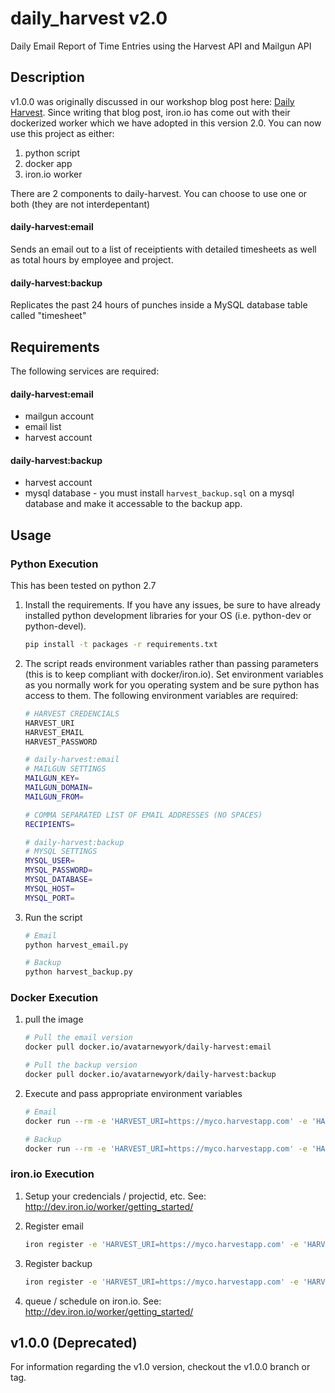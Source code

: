 daily_harvest v2.0
===================

Daily Email Report of Time Entries using the Harvest API and Mailgun API

## Description
v1.0.0 was originally discussed in our workshop blog post here: [Daily Harvest](https://workshop.avatarnewyork.com/project/daily-harvest/).  Since writing that blog post, iron.io has come out with their dockerized worker which we have adopted in this version 2.0.  You can now use this project as either:

1. python script
2. docker app
3. iron.io worker

There are 2 components to daily-harvest.  You can choose to use one or both (they are not interdepentant)

#### daily-harvest:email
Sends an email out to a list of receiptients with detailed timesheets as well as total hours by employee and project.

#### daily-harvest:backup
Replicates the past 24 hours of punches inside a MySQL database table called "timesheet"

## Requirements 
The following services are required:

#### daily-harvest:email
* mailgun account
* email list
* harvest account

#### daily-harvest:backup
* harvest account
* mysql database - you must install `harvest_backup.sql` on a mysql database and make it accessable to the backup app.

## Usage

### Python Execution
This has been tested on python 2.7

1. Install the requirements.  If you have any issues, be sure to have already installed python development libraries for your OS (i.e. python-dev or python-devel).

    ```bash
    pip install -t packages -r requirements.txt
    ```

2. The script reads environment variables rather than passing parameters (this is to keep compliant with docker/iron.io).  Set environment variables as you normally work for you operating system and be sure python has access to them.  The following environment variables are required:

    ```bash
	# HARVEST CREDENCIALS
	HARVEST_URI
	HARVEST_EMAIL
	HARVEST_PASSWORD
	
	# daily-harvest:email
	# MAILGUN SETTINGS
	MAILGUN_KEY=
	MAILGUN_DOMAIN=
	MAILGUN_FROM=
	
	# COMMA SEPARATED LIST OF EMAIL ADDRESSES (NO SPACES)
	RECIPIENTS=
	
	# daily-harvest:backup
	# MYSQL SETTINGS
	MYSQL_USER=
	MYSQL_PASSWORD=
	MYSQL_DATABASE=
	MYSQL_HOST=
	MYSQL_PORT=
	```

3. Run the script

    ```bash
	# Email
	python harvest_email.py
	
	# Backup
	python harvest_backup.py
	```
	
### Docker Execution

1. pull the image

    ```bash
	# Pull the email version
	docker pull docker.io/avatarnewyork/daily-harvest:email
	
	# Pull the backup version
	docker pull docker.io/avatarnewyork/daily-harvest:backup
	```

2. Execute and pass appropriate environment variables

    ```bash
	# Email
	docker run --rm -e 'HARVEST_URI=https://myco.harvestapp.com' -e 'HARVEST_EMAIL=some@email.com' -e 'HARVEST_PASSWORD=secret' -e 'MAILGUN_DOMAIN=mg.mydomain.com' -e 'MAILGUN_KEY=key-asdfkljasdf' -e 'MAILGUN_FROM=timesheets@mg.mydomain.com' -e 'RECIPIENTS=manager@mydomain.com' daily-harvest:email
	
	# Backup
	docker run --rm -e 'HARVEST_URI=https://myco.harvestapp.com' -e 'HARVEST_EMAIL=some@email.com' -e 'HARVEST_PASSWORD=secret' -e 'MYSQL_USER=harvest' -e 'MYSQL_PASSWORD=secretpwd' -e 'MYSQL_DATABASE=harvest' -e 'MYSQL_HOST=72.43.52.10' -e 'MYSQL_PORT=3306' daily-harvest:email
	```

### iron.io Execution

1. Setup your credencials / projectid, etc.  See: http://dev.iron.io/worker/getting_started/
2. Register email

    ```bash
	iron register -e 'HARVEST_URI=https://myco.harvestapp.com' -e 'HARVEST_EMAIL=some@email.com' -e 'HARVEST_PASSWORD=secret' -e 'MAILGUN_DOMAIN=mg.mydomain.com' -e 'MAILGUN_KEY=key-asdfkljasdf' -e 'MAILGUN_FROM=timesheets@mg.mydomain.com' -e 'RECIPIENTS=manager@mydomain.com' daily-harvest:backup
	```
	
3. Register backup

    ```bash
	iron register -e 'HARVEST_URI=https://myco.harvestapp.com' -e 'HARVEST_EMAIL=some@email.com' -e 'HARVEST_PASSWORD=secret' -e 'MYSQL_USER=harvest' -e 'MYSQL_PASSWORD=secretpwd' -e 'MYSQL_DATABASE=harvest' -e 'MYSQL_HOST=72.43.52.10' -e 'MYSQL_PORT=3306' daily-harvest:baclkup
	```
	
4. queue / schedule on iron.io.  See: http://dev.iron.io/worker/getting_started/

## v1.0.0 (Deprecated)

For information regarding the v1.0 version, checkout the v1.0.0 branch or tag.
